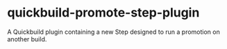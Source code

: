 # quickbuild-promote-step-plugin
A Quickbuild plugin containing a new Step designed to run a promotion on another build.
